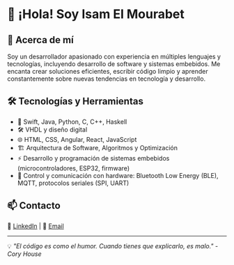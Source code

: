 # 👋 ¡Hola! Soy Isam El Mourabet

## 🚀 Acerca de mí  
Soy un desarrollador apasionado con experiencia en múltiples lenguajes y tecnologías, incluyendo desarrollo de software y sistemas embebidos. Me encanta crear soluciones eficientes, escribir código limpio y aprender constantemente sobre nuevas tendencias en tecnología y desarrollo.

## 🛠️ Tecnologías y Herramientas  
- 🔹 Swift, Java, Python, C, C++, Haskell  
- 🛠️ VHDL y diseño digital  
- 🌐 HTML, CSS, Angular, React, JavaScript  
- 🏗️ Arquitectura de Software, Algoritmos y Optimización  
- ⚡ Desarrollo y programación de sistemas embebidos (microcontroladores, ESP32, firmware)  
- 🔧 Control y comunicación con hardware: Bluetooth Low Energy (BLE), MQTT, protocolos seriales (SPI, UART)  

<!--## 📌 Proyectos Destacados  
🔹 **[Nombre del Proyecto 1](#)** – Breve descripción del proyecto y lo que logra.  
🔹 **[Nombre del Proyecto 2](#)** – Otro gran proyecto en el que he trabajado, incluyendo desarrollo embebido y diseño digital.-->  

## 📫 Contacto  
💼 [LinkedIn](https://www.linkedin.com/in/isamelmourabet/) | 📧 [Email](mailto:isamelmourabet@icloud.com) <!--| 🌐 [Portafolio](#)-->

---

💡 _"El código es como el humor. Cuando tienes que explicarlo, es malo." - Cory House_
